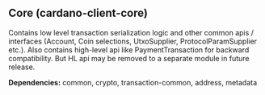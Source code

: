 ## Core (cardano-client-core)

Contains low level transaction serialization logic and other common apis / interfaces (Account, Coin selections, UtxoSupplier, ProtocolParamSupplier etc.). 
Also contains high-level api like PaymentTransaction for backward compatibility. But HL api may be removed to a separate module in future release. 

**Dependencies:** common, crypto, transaction-common, address, metadata
                    
